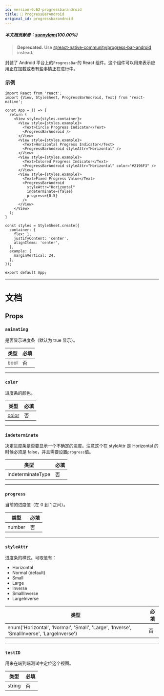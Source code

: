 ```yaml
---
id: version-0.62-progressbarandroid
title: 🚧 ProgressBarAndroid
original_id: progressbarandroid
---
```


##### 本文档贡献者：[sunnylqm](https://github.com/search?q=sunnylqm&type=Users)(100.00%)

> **Deprecated.** Use [@react-native-community/progress-bar-android](https://github.com/react-native-community/progress-bar-android) instead.

封装了 Android 平台上的`ProgressBar`的 React 组件。这个组件可以用来表示应用正在加载或者有些事情正在进行中。

### 示例

```SnackPlayer name=ProgressBarAndroid&supportedPlatforms=android
import React from 'react';
import {View, StyleSheet, ProgressBarAndroid, Text} from 'react-native';

const App = () => {
  return (
    <View style={styles.container}>
      <View style={styles.example}>
        <Text>Circle Progress Indicator</Text>
        <ProgressBarAndroid />
      </View>
      <View style={styles.example}>
        <Text>Horizontal Progress Indicator</Text>
        <ProgressBarAndroid styleAttr="Horizontal" />
      </View>
      <View style={styles.example}>
        <Text>Colored Progress Indicator</Text>
        <ProgressBarAndroid styleAttr="Horizontal" color="#2196F3" />
      </View>
      <View style={styles.example}>
        <Text>Fixed Progress Value</Text>
        <ProgressBarAndroid
          styleAttr="Horizontal"
          indeterminate={false}
          progress={0.5}
        />
      </View>
    </View>
  );
}

const styles = StyleSheet.create({
  container: {
    flex: 1,
    justifyContent: 'center',
    alignItems: 'center',
  },
  example: {
    marginVertical: 24,
  },
});

export default App;
```

---

# 文档

## Props

### `animating`

是否显示进度条（默认为 true 显示）。

| 类型 | 必填 |
| ---- | ---- |
| bool | 否   |

---

### `color`

进度条的颜色。

| 类型               | 必填 |
| ------------------ | ---- |
| [color](colors.md) | 否   |

---

### `indeterminate`

决定进度条是否要显示一个不确定的进度。注意这个在 styleAttr 是 Horizontal 的时候必须是 false，并且需要设置`progress`值。

| 类型              | 必填 |
| ----------------- | ---- |
| indeterminateType | 否   |

---

### `progress`

当前的进度值（在 0 到 1 之间）。

| 类型   | 必填 |
| ------ | ---- |
| number | 否   |

---

### `styleAttr`

进度条的样式。可取值有：

- Horizontal
- Normal (default)
- Small
- Large
- Inverse
- SmallInverse
- LargeInverse

| 类型                                                                                      | 必填 |
| ----------------------------------------------------------------------------------------- | ---- |
| enum('Horizontal', 'Normal', 'Small', 'Large', 'Inverse', 'SmallInverse', 'LargeInverse') | 否   |

---

### `testID`

用来在端到端测试中定位这个视图。

| 类型   | 必填 |
| ------ | ---- |
| string | 否   |
